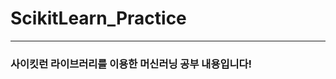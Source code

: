 # ScikitLearn_Practice 
-------------------------------------------------------

### 사이킷런 라이브러리를 이용한 머신러닝 공부 내용입니다!
